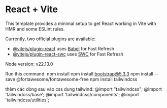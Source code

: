 # React + Vite

This template provides a minimal setup to get React working in Vite with HMR and some ESLint rules.

Currently, two official plugins are available:

- [@vitejs/plugin-react](https://github.com/vitejs/vite-plugin-react/blob/main/packages/plugin-react/README.md) uses [Babel](https://babeljs.io/) for Fast Refresh
- [@vitejs/plugin-react-swc](https://github.com/vitejs/vite-plugin-react-swc) uses [SWC](https://swc.rs/) for Fast Refresh

Node version: v22.13.0

Run this command:
npm install
npm install bootstrap@5.3.3
npm install --save @fortawesome/fontawesome-free
npm install tailwindcss

thêm các dòng sau vào css dung tailwind:
@import "tailwindcss";
@import 'tailwindcss/base';
@import 'tailwindcss/components';
@import 'tailwindcss/utilities';



